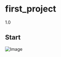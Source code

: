 # first_project
1.0

## Start

![Image](https://github.com/user-attachments/assets/8e351957-bbb0-45f7-9fb4-6fe3ac57e29c)
